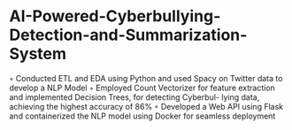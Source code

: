 # AI-Powered-Cyberbullying-Detection-and-Summarization-System
◦ Conducted ETL and EDA using Python and used Spacy on Twitter data to develop a NLP Model ◦ Employed Count Vectorizer for feature extraction and implemented Decision Trees, for detecting Cyberbul- lying data, achieving the highest accuracy of 86% ◦ Developed a Web API using Flask and containerized the NLP model using Docker for seamless deployment
